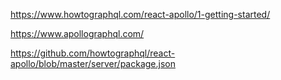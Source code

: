https://www.howtographql.com/react-apollo/1-getting-started/


https://www.apollographql.com/

https://github.com/howtographql/react-apollo/blob/master/server/package.json